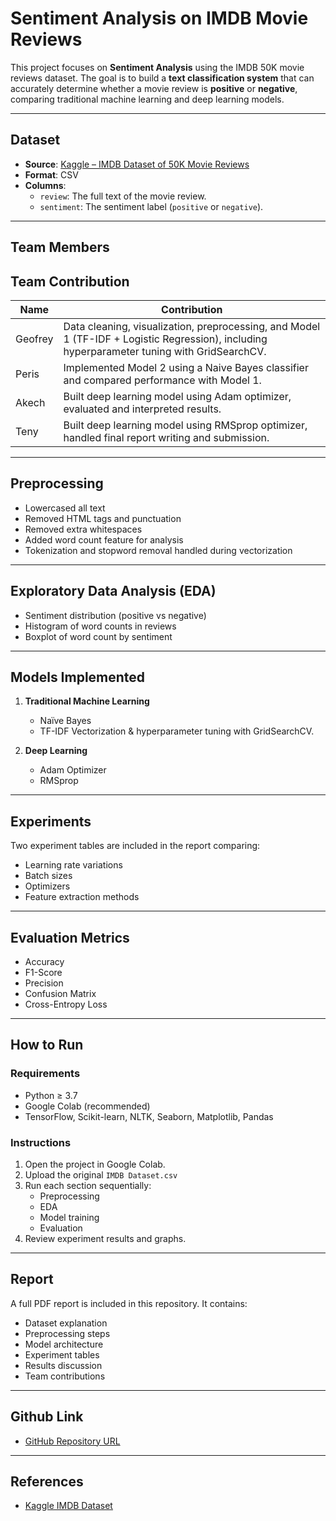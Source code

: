 # Sentiment Analysis on IMDB Movie Reviews

This project focuses on **Sentiment Analysis** using the IMDB 50K movie reviews dataset. The goal is to build a **text classification system** that can accurately determine whether a movie review is **positive** or **negative**, comparing traditional machine learning and deep learning models.

---

## Dataset

- **Source**: [Kaggle – IMDB Dataset of 50K Movie Reviews](https://www.kaggle.com/datasets/lakshmi25npathi/imdb-dataset-of-50k-movie-reviews)
- **Format**: CSV
- **Columns**:
  - `review`: The full text of the movie review.
  - `sentiment`: The sentiment label (`positive` or `negative`).

---

## Team Members

## Team Contribution

| Name     | Contribution                                                                 |
|----------|------------------------------------------------------------------------------|
| Geofrey  | Data cleaning, visualization, preprocessing, and Model 1 (TF-IDF + Logistic Regression), including hyperparameter tuning with GridSearchCV. |
| Peris    | Implemented Model 2 using a Naive Bayes classifier and compared performance with Model 1. |
| Akech   | Built deep learning model using Adam optimizer, evaluated and interpreted results. |
| Teny     | Built deep learning model using RMSprop optimizer, handled final report writing and submission. |


---

## Preprocessing

- Lowercased all text
- Removed HTML tags and punctuation
- Removed extra whitespaces
- Added word count feature for analysis
- Tokenization and stopword removal handled during vectorization

---

## Exploratory Data Analysis (EDA)

- Sentiment distribution (positive vs negative)
- Histogram of word counts in reviews
- Boxplot of word count by sentiment

---

## Models Implemented

1. **Traditional Machine Learning**
   - Naïve Bayes 
   - TF-IDF Vectorization & hyperparameter tuning with GridSearchCV.

2. **Deep Learning**
   - Adam Optimizer
   - RMSprop

---

## Experiments

Two experiment tables are included in the report comparing:
- Learning rate variations
- Batch sizes
- Optimizers
- Feature extraction methods 

---

## Evaluation Metrics

- Accuracy
- F1-Score
- Precision
- Confusion Matrix
- Cross-Entropy Loss 

---

## How to Run

### Requirements
- Python ≥ 3.7
- Google Colab (recommended)
- TensorFlow, Scikit-learn, NLTK, Seaborn, Matplotlib, Pandas

### Instructions

1. Open the project in Google Colab.
2. Upload the original `IMDB Dataset.csv` 
3. Run each section sequentially:
   - Preprocessing
   - EDA
   - Model training
   - Evaluation
4. Review experiment results and graphs.

---

## Report

A full PDF report is included in this repository. It contains:
- Dataset explanation
- Preprocessing steps
- Model architecture
- Experiment tables
- Results discussion
- Team contributions

---

## Github Link

- [GitHub Repository URL](https://github.com/g-tumwesigye/sentiment_analysis)

---

## References

- [Kaggle IMDB Dataset](https://www.kaggle.com/datasets/lakshmi25npathi/imdb-dataset-of-50k-movie-reviews)


